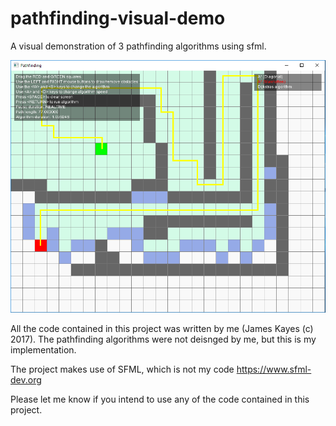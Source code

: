 # pathfinding-visual-demo
A visual demonstration of 3 pathfinding algorithms using sfml. 

![screenshot](/Screenshot.png?raw=true)

All the code contained in this project was written by me (James Kayes (c) 2017). The pathfinding algorithms were not deisnged by me, but this is my implementation. 

The project makes use of SFML, which is not my code https://www.sfml-dev.org

Please let me know if you intend to use any of the code contained in this project.
